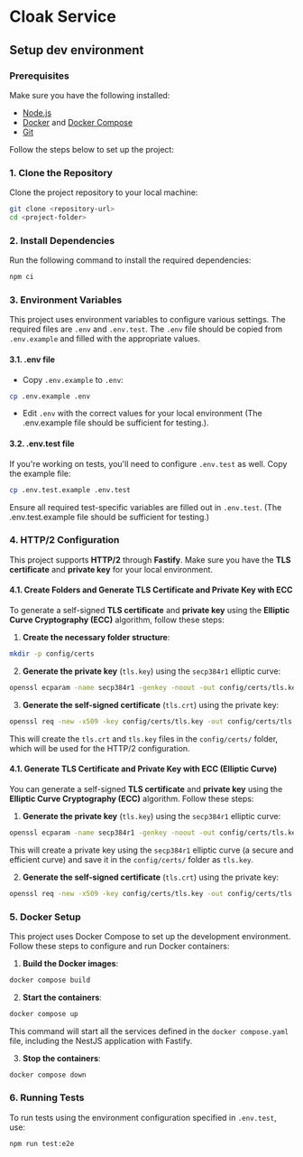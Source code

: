 # Cloak Service

## Setup dev environment

### Prerequisites

Make sure you have the following installed:

- [Node.js](https://nodejs.org/)
- [Docker](https://www.docker.com/get-started) and [Docker Compose](https://docs.docker.com/compose/install/)
- [Git](https://git-scm.com/)


Follow the steps below to set up the project:

### 1. Clone the Repository

Clone the project repository to your local machine:

```bash
git clone <repository-url>
cd <project-folder>
```

### 2. Install Dependencies

Run the following command to install the required dependencies:

```bash
npm ci
```

### 3. Environment Variables

This project uses environment variables to configure various settings. The required files are `.env` and `.env.test`. The `.env` file should be copied from `.env.example` and filled with the appropriate values.

#### 3.1. .env file

- Copy `.env.example` to `.env`:

```bash
cp .env.example .env
```

- Edit `.env` with the correct values for your local environment (The .env.example file should be sufficient for testing.).

#### 3.2. .env.test file

If you're working on tests, you'll need to configure `.env.test` as well. Copy the example file:

```bash
cp .env.test.example .env.test
```

Ensure all required test-specific variables are filled out in `.env.test`. (The .env.test.example file should be sufficient for testing.)

### 4. HTTP/2 Configuration

This project supports **HTTP/2** through **Fastify**. Make sure you have the **TLS certificate** and **private key** for your local environment.

#### 4.1. Create Folders and Generate TLS Certificate and Private Key with ECC

To generate a self-signed **TLS certificate** and **private key** using the **Elliptic Curve Cryptography (ECC)** algorithm, follow these steps:

1. **Create the necessary folder structure**:

```bash
mkdir -p config/certs
```

2. **Generate the private key** (`tls.key`) using the `secp384r1` elliptic curve:

```bash
openssl ecparam -name secp384r1 -genkey -noout -out config/certs/tls.key
```

3. **Generate the self-signed certificate** (`tls.crt`) using the private key:

```bash
openssl req -new -x509 -key config/certs/tls.key -out config/certs/tls.crt -days 365
```

This will create the `tls.crt` and `tls.key` files in the `config/certs/` folder, which will be used for the HTTP/2 configuration.

#### 4.1. Generate TLS Certificate and Private Key with ECC (Elliptic Curve)

You can generate a self-signed **TLS certificate** and **private key** using the **Elliptic Curve Cryptography (ECC)** algorithm. Follow these steps:

1. **Generate the private key** (`tls.key`) using the `secp384r1` elliptic curve:

```bash
openssl ecparam -name secp384r1 -genkey -noout -out config/certs/tls.key
```

This will create a private key using the `secp384r1` elliptic curve (a secure and efficient curve) and save it in the `config/certs/` folder as `tls.key`.

2. **Generate the self-signed certificate** (`tls.crt`) using the private key:

```bash
openssl req -new -x509 -key config/certs/tls.key -out config/certs/tls.crt -days 365
```

### 5. Docker Setup

This project uses Docker Compose to set up the development environment. Follow these steps to configure and run Docker containers:

1. **Build the Docker images**:

```bash
docker compose build
```

2. **Start the containers**:

```bash
docker compose up 
```

This command will start all the services defined in the `docker compose.yaml` file, including the NestJS application with Fastify.

3. **Stop the containers**:

```bash
docker compose down
```

### 6. Running Tests

To run tests using the environment configuration specified in `.env.test`, use:

```bash
npm run test:e2e
```
